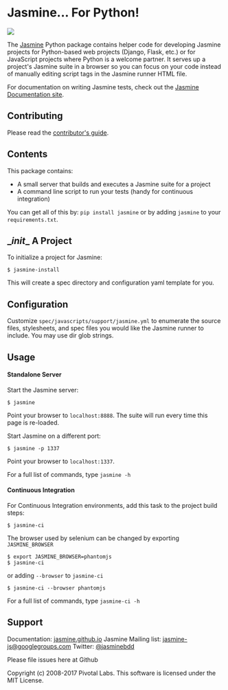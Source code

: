 # Jasmine... For Python!

<a title="Build at Travis CI" href="https://travis-ci.org/jasmine/jasmine-py"><img src="https://api.travis-ci.org/jasmine/jasmine-py.png" /></a>

The [Jasmine](http://github.com/jasmine/jasmine) Python package contains helper code for developing Jasmine projects for Python-based web projects (Django, Flask, etc.) or for JavaScript projects where Python is a welcome partner. It serves up a project's Jasmine suite in a browser so you can focus on your code instead of manually editing script tags in the Jasmine runner HTML file.

For documentation on writing Jasmine tests, check out the [Jasmine Documentation site](http://jasmine.github.io/).

## Contributing

Please read the [contributor's guide](https://github.com/jasmine/jasmine-py/blob/master/.github/CONTRIBUTING.md).


## Contents
This package contains:

* A small server that builds and executes a Jasmine suite for a project
* A command line script to run your tests (handy for continuous integration)

You can get all of this by: `pip install jasmine` or by adding `jasmine` to your `requirements.txt`.

## \__init__ A Project

To initialize a project for Jasmine:

	$ jasmine-install

This will create a spec directory and configuration yaml template for you.

## Configuration

Customize `spec/javascripts/support/jasmine.yml` to enumerate the source files, stylesheets, and spec files you would like the Jasmine runner to include.
You may use dir glob strings.

## Usage

#### Standalone Server
Start the Jasmine server:

	$ jasmine

Point your browser to `localhost:8888`. The suite will run every time this page is re-loaded.

Start Jasmine on a different port:

	$ jasmine -p 1337

Point your browser to `localhost:1337`.

For a full list of commands, type `jasmine -h`

#### Continuous Integration

For Continuous Integration environments, add this task to the project build steps:

	$ jasmine-ci

The browser used by selenium can be changed by exporting `JASMINE_BROWSER`

    $ export JASMINE_BROWSER=phantomjs
    $ jasmine-ci

or adding `--browser` to `jasmine-ci`

	$ jasmine-ci --browser phantomjs

For a full list of commands, type `jasmine-ci -h`

## Support

Documentation: [jasmine.github.io](https://jasmine.github.io)
Jasmine Mailing list: [jasmine-js@googlegroups.com](mailto:jasmine-js@googlegroups.com)
Twitter: [@jasminebdd](http://twitter.com/jasminebdd)

Please file issues here at Github

Copyright (c) 2008-2017 Pivotal Labs. This software is licensed under the MIT License.
